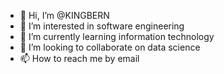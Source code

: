 - 👋 Hi, I’m @KINGBERN
- 👀 I’m interested in software engineering
- 🌱 I’m currently learning information technology
- 💞️ I’m looking to collaborate on data science
- 📫 How to reach me by email

<!---
KINGBERN/KINGBERN is a ✨ special ✨ repository because its `README.md` (this file) appears on your GitHub profile.
You can click the Preview link to take a look at your changes.
--->
